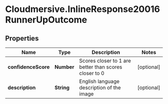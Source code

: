 # Cloudmersive.InlineResponse20016RunnerUpOutcome

## Properties
Name | Type | Description | Notes
------------ | ------------- | ------------- | -------------
**confidenceScore** | **Number** | Scores closer to 1 are better than scores closer to 0 | [optional] 
**description** | **String** | English language description of the image | [optional] 


